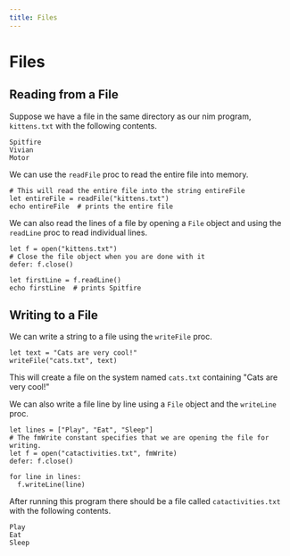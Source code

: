 ```yaml
---
title: Files
---
```

# Files

## Reading from a File

Suppose we have a file in the same directory as our nim program, `kittens.txt` with the following contents.

```
Spitfire
Vivian
Motor
```

We can use the `readFile` proc to read the entire file into memory.

``` nimrod
# This will read the entire file into the string entireFile
let entireFile = readFile("kittens.txt")
echo entireFile  # prints the entire file
```

We can also read the lines of a file by opening a `File` object and using the `readLine` proc to read individual lines.

``` nimrod
let f = open("kittens.txt")
# Close the file object when you are done with it
defer: f.close()

let firstLine = f.readLine()
echo firstLine  # prints Spitfire
```

## Writing to a File

We can write a string to a file using the `writeFile` proc.

``` nimrod
let text = "Cats are very cool!"
writeFile("cats.txt", text)
```

This will create a file on the system named `cats.txt` containing "Cats are very cool!"

We can also write a file line by line using a `File` object and the `writeLine` proc.

``` nimrod
let lines = ["Play", "Eat", "Sleep"]
# The fmWrite constant specifies that we are opening the file for writing.
let f = open("catactivities.txt", fmWrite)
defer: f.close()

for line in lines:
  f.writeLine(line)
```

After running this program there should be a file called `catactivities.txt` with the following contents.

```
Play
Eat
Sleep
```
